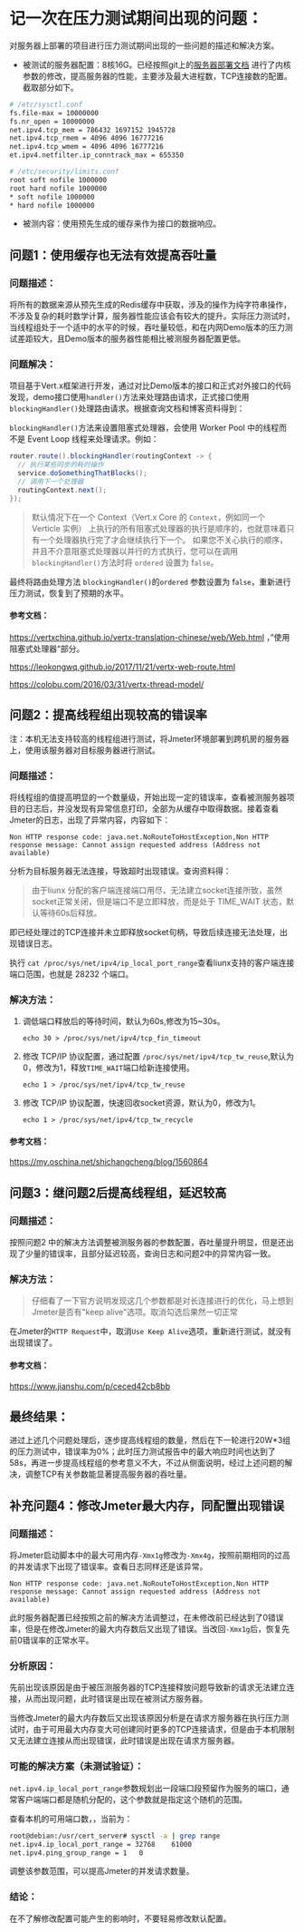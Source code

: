 # 记一次在压力测试期间出现的问题：

对服务器上部署的项目进行压力测试期间出现的一些问题的描述和解决方案。

- 被测试的服务器配置：8核16G。已经按照git上的[服务器部署文档](http://10.32.64.222/common/server-deployment/blob/master/README.md#内核参数修改) 进行了内核参数的修改，提高服务器的性能，主要涉及最大进程数，TCP连接数的配置。截取部分如下。

```bash
# /etc/sysctl.conf
fs.file-max = 10000000
fs.nr_open = 10000000
net.ipv4.tcp_mem = 786432 1697152 1945728
net.ipv4.tcp_rmem = 4096 4096 16777216
net.ipv4.tcp_wmem = 4096 4096 16777216 
et.ipv4.netfilter.ip_conntrack_max = 655350
```

```bash
# /etc/security/limits.conf
root soft nofile 1000000
root hard nofile 1000000
* soft nofile 1000000
* hard nofile 1000000
```

- 被测内容：使用预先生成的缓存来作为接口的数据响应。



## 问题1：使用缓存也无法有效提高吞吐量

### 问题描述：

将所有的数据来源从预先生成的Redis缓存中获取，涉及的操作为纯字符串操作，不涉及复杂的耗时数学计算，服务器性能应该会有较大的提升。实际压力测试时，当线程组处于一个适中的水平的时候，吞吐量较低，和在内网Demo版本的压力测试差距较大，且Demo版本的服务器性能相比被测服务器配置更低。

### 问题解决：

项目基于Vert.x框架进行开发，通过对比Demo版本的接口和正式对外接口的代码发现，demo接口使用`handler()`方法来处理路由请求，正式接口使用`blockingHandler()`处理路由请求。根据查询文档和博客资料得到：

 `blockingHandler()`方法来设置阻塞式处理器，会使用 Worker Pool 中的线程而不是 Event Loop 线程来处理请求。例如：

```java
router.route().blockingHandler(routingContext -> {
  // 执行某些同步的耗时操作
  service.doSomethingThatBlocks();
  // 调用下一个处理器
  routingContext.next();
});
```

> 默认情况下在一个 Context（Vert.x Core 的 `Context`，例如同一个 Verticle 实例） 上执行的所有阻塞式处理器的执行是顺序的，也就意味着只有一个处理器执行完了才会继续执行下一个。 如果您不关心执行的顺序，并且不介意阻塞式处理器以并行的方式执行，您可以在调用 `blockingHandler()`方法时将 `ordered` 设置为 f`alse`。

最终将路由处理方法 `blockingHandler()`的`ordered` 参数设置为 f`alse`，重新进行压力测试，恢复到了预期的水平。

#### 参考文档：

<https://vertxchina.github.io/vertx-translation-chinese/web/Web.html> ，”使用阻塞式处理器“部分。

<https://leokongwq.github.io/2017/11/21/vertx-web-route.html>

<https://colobu.com/2016/03/31/vertx-thread-model/>



## 问题2：提高线程组出现较高的错误率

注：本机无法支持较高的线程组进行测试，将Jmeter环境部署到跨机房的服务器上，使用该服务器对目标服务器进行测试。

### 问题描述：

将线程组的值提高明显的一个数量级，开始出现一定的错误率，查看被测服务器项目的日志后，并没发现有异常信息打印，全部为从缓存中取得数据。接着查看Jmeter的日志，出现了异常内容，内容如下：

`Non HTTP response code: java.net.NoRouteToHostException,Non HTTP response message: Cannot assign requested address (Address not available)`

分析为目标服务器无法连接，导致超时出现错误。查询资料得：

>  由于liunx 分配的客户端连接端口用尽，无法建立socket连接所致，虽然socket正常关闭，但是端口不是立即释放，而是处于 TIME_WAIT 状态，默认等待60s后释放。

即已经处理过的TCP连接并未立即释放socket句柄，导致后续连接无法处理，出现错误日志。

执行 `cat /proc/sys/net/ipv4/ip_local_port_range`查看liunx支持的客户端连接端口范围，也就是 28232 个端口。

### 解决方法：

1. 调低端口释放后的等待时间，默认为60s,修改为15~30s。

   `echo 30 > /proc/sys/net/ipv4/tcp_fin_timeout`

2. 修改 TCP/IP 协议配置，通过配置 `/proc/sys/net/ipv4/tcp_tw_reuse`,默认为0，修改为1，释放`TIME_WAIT`端口给新连接使用。 

   `echo 1 > /proc/sys/net/ipv4/tcp_tw_reuse`

3. 修改 TCP/IP 协议配置，快速回收socket资源，默认为0，修改为1。

   `echo 1 > /proc/sys/net/ipv4/tcp_tw_recycle`

#### 参考文档：

<https://my.oschina.net/shichangcheng/blog/1560864>



## 问题3：继问题2后提高线程组，延迟较高

### 问题描述：

按照问题2 中的解决方法调整被测服务器的参数配置，吞吐量提升明显，但是还出现了少量的错误率，且部分延迟较高，查询日志和问题2中的异常内容一致。

### 解决方法：

> 仔细看了一下官方说明发现这几个参数都是对长连接进行的优化，马上想到Jmeter是否有"keep alive"选项。取消勾选后果然一切正常

在Jmeter的`HTTP Request`中，取消`Use Keep Alive`选项，重新进行测试，就没有出现错误了。

#### 参考文档：

<https://www.jianshu.com/p/ceced42cb8bb>



## 最终结果：

进过上述几个问题处理后，逐步提高线程组的数量，然后在下一轮进行20W*3组的压力测试中，错误率为0%；此时压力测试报告中的最大响应时间也达到了58s，再进一步提高线程组的参考意义不大，不过从侧面说明，经过上述问题的解决，调整TCP有关参数能显著提高服务器的吞吐量。



## 补充问题4：修改Jmeter最大内存，同配置出现错误

### 问题描述：

将Jmeter启动脚本中的最大可用内存`-Xmx1g`修改为`-Xmx4g`，按照前期相同的过高的并发请求下出现了错误率。查看日志同样还是该异常。

`Non HTTP response code: java.net.NoRouteToHostException,Non HTTP response message: Cannot assign requested address (Address not available)`

此时服务器配置已经按照之前的解决方法调整过，在未修改前已经达到了0错误率，但是在修改Jmeter的最大内存数后又出现了错误。当改回`-Xmx1g`后，恢复先前0错误率的正常水平。

### 分析原因：

先前出现该原因是由于被压测服务器的TCP连接释放问题导致新的请求无法建立连接，从而出现问题，此时错误是出现在被测试方服务器。

当修改Jmeter的最大内存数后又出现该原因分析是在请求方服务器在执行压力测试时，由于可用最大内存变大可创建同时更多的TCP连接请求，但是由于本机限制又无法建立连接从而出现错误，此时错误是出现在请求方服务器。

### 可能的解决方案（未测试验证）：

`net.ipv4.ip_local_port_range`参数规划出一段端口段预留作为服务的端口，通常客户端端口都是随机分配的，这个参数就是指定这个随机的范围。

查看本机的可用端口数，，当前为：

```bash
root@debian:/usr/cert_server# sysctl -a | grep range
net.ipv4.ip_local_port_range = 32768    61000
net.ipv4.ping_group_range = 1   0
```

调整该参数范围，可以提高Jmeter的并发请求数量。

### 结论：

在不了解修改配置可能产生的影响时，不要轻易修改默认配置。